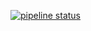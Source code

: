 [![pipeline status](https://gitlab.com/dangxuanphuc/gallery-verse/badges/master/pipeline.svg)](https://gitlab.com/dangxuanphuc/gallery-verse/-/commits/master)
